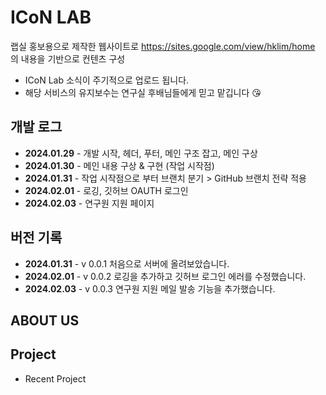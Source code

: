 # ICoN LAB
랩실 홍보용으로 제작한 웹사이트로 https://sites.google.com/view/hklim/home 의 내용을 기반으로 컨텐츠 구성

* ICoN Lab 소식이 주기적으로 업로드 됩니다.
* 해당 서비스의 유지보수는 연구실 후배님들에게 믿고 맡깁니다 😘

## 개발 로그
* **2024.01.29** - 개발 시작, 헤더, 푸터, 메인 구조 잡고, 메인 구상
* **2024.01.30** - 메인 내용 구상 & 구현 (작업 시작점)
* **2024.01.31** - 작업 시작점으로 부터 브랜치 분기 > GitHub 브랜치 전략 적용
* **2024.02.01** - 로깅, 깃허브 OAUTH 로그인
* **2024.02.03** - 연구원 지원 페이지


## 버전 기록
* **2024.01.31** - v 0.0.1  처음으로 서버에 올려보았습니다.
* **2024.02.01** - v 0.0.2  로깅을 추가하고 깃허브 로그인 에러를 수정했습니다.
* **2024.02.03** - v 0.0.3  연구원 지원 메일 발송 기능을 추가했습니다.

## ABOUT US

## Project
* Recent Project
